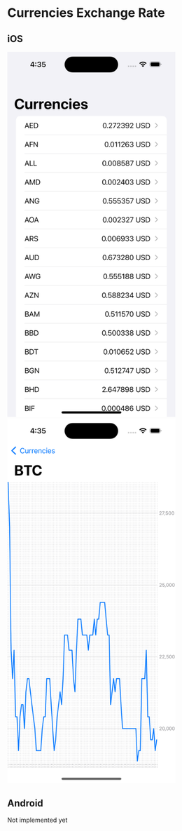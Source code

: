 # Currencies Exchange Rate

## iOS
<p>
<img alt="Screenshot1" src="https://raw.githubusercontent.com/bakhtiyork/exchangerateapp/master/screens/ios1.png" width="384">
<img alt="Screenshot1" src="https://raw.githubusercontent.com/bakhtiyork/exchangerateapp/master/screens/ios2.png" width="384">
</p>

## Android
Not implemented yet
